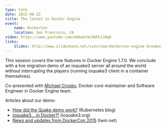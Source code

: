 ```yaml
---
type: talk
date: 2015-06-22
title: The latest in Docker Engine
event:
    name: DockerCon
    location: San Francisco, CA
video: https://www.youtube.com/embed/mL9AFkJJAq0
links:
    Slides: http://www.slideshare.net/icecrime/dockercon-engine-breakout-session
---
```


This session covers the new features in Docker Engine 1.7.0. We conclude with a
live migration demo of an ioquake3 server all around the world without
interrupting the players (running ioquake3 client in a container themselves).

Co-presented with <a href="https://twitter.com/crosbymichael">Michael
Crosby</a>, Docker core maintainer and Software Engineer in Docker Engine team.

Articles about our demo:

- <a href="http://blog.kubernetes.io/2015/07/how-did-quake-demo-from-dockercon-work.html">How did the Quake demo work?</a> (Kubernetes blog)
- <a href="http://ioquake3.org/2015/06/26/ioquake3-in-docker/">ioquake3... in Docker?!</a> (ioquake3.org)
- <a href="https://lwn.net/Articles/649852/">News and updates from DockerCon 2015</a> (lwm.net)
